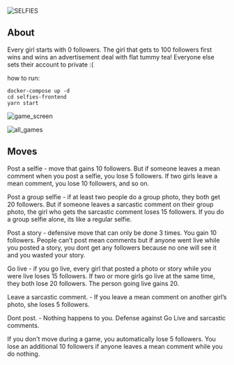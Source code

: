 ![SELFIES](https://i.imgur.com/0oZKbIf.png)

## About

Every girl starts with 0 followers. The girl that gets to 100 followers first wins and wins an advertisement deal with flat tummy tea! Everyone else sets their account to private :(

how to run:

```
docker-compose up -d
cd selfies-frontend
yarn start
```

![game_screen](https://thepracticaldev.s3.amazonaws.com/i/2nict69l0gvu0b79kiz1.png)

![all_games](https://thepracticaldev.s3.amazonaws.com/i/43ot9t2h2lt4ogexfllw.png)

## Moves

Post a selfie - move that gains 10 followers. But if someone leaves a mean comment when you post a selfie, you lose 5 followers. If two girls leave a mean comment, you lose 10 followers, and so on.

Post a group selfie - if at least two people do a group photo, they both get 20 followers. But if someone leaves a sarcastic comment on their group photo, the girl who gets the sarcastic comment loses 15 followers. If you do a group selfie alone, its like a regular selfie.

Post a story - defensive move that can only be done 3 times. You gain 10 followers. People can’t post mean comments but if anyone went live while you posted a story, you dont get any followers because no one will see it and you wasted your story.

Go live - if you go live, every girl that posted a photo or story while you were live loses 15 followers. If two or more girls go live at the same time, they both lose 20 followers. The person going live gains 20.

Leave a sarcastic comment. - If you leave a mean comment on another girl’s photo, she loses 5 followers.

Dont post. - Nothing happens to you. Defense against Go Live and sarcastic comments.

If you don't move during a game, you automatically lose 5 followers. You lose an additional 10 followers if anyone leaves a mean comment while you do nothing.
